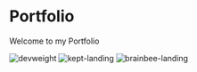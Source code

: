 # Portfolio

Welcome to my Portfolio

![devweight](https://github.com/highsmithcodes/portfolio/assets/17016293/95c74b17-ff4d-444b-9d08-18d23c9516d2)
![kept-landing](https://github.com/highsmithcodes/portfolio/assets/17016293/642b32bf-4b63-4dea-877a-882d5bee6d96)
![brainbee-landing](https://github.com/highsmithcodes/portfolio/assets/17016293/dbdc34be-c34d-4a21-bdd8-f41d4c613ffd)
